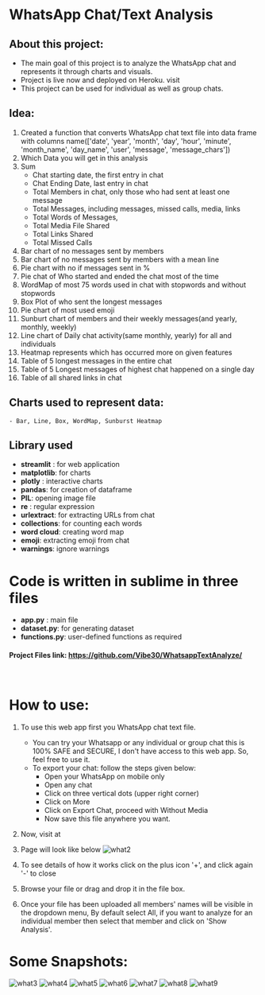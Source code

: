 # WhatsApp Chat/Text Analysis
## About this project:
- The main goal of this project is to analyze the WhatsApp chat and represents it through charts and visuals.
- Project is live now and deployed on Heroku. visit
- This project can be used for individual as well as group chats.
​
## Idea:
1. Created a function that converts WhatsApp chat text file into data frame with columns name(['date', 'year', 'month', 'day', 'hour', 'minute', 'month_name', 'day_name', 'user', 'message', 'message_chars'])
​
2. Which Data you will get in this analysis
1. Sum
    - Chat starting date, the first entry in chat
    - Chat Ending Date, last entry in chat
    - Total Members in chat, only those who had sent at least one message
    - Total Messages, including messages, missed calls, media, links
    - Total Words of Messages, 
    - Total Media File Shared
    - Total Links Shared
    - Total Missed Calls
2. Bar chart of no messages sent by members
3. Bar chart of no messages sent by members with a mean line
4. Pie chart with no if messages sent in %
5. Pie chat of Who started and ended the chat most of the time
6. WordMap of most 75 words used in chat with stopwords and without stopwords
7. Box Plot of who sent the longest messages
8. Pie chart of most used emoji
9. Sunburt chart of members and their weekly messages(and yearly, monthly, weekly)
10. Line chart of Daily chat activity(same monthly, yearly) for all and individuals
11. Heatmap represents which has occurred more on given features
12. Table of 5 longest messages in the entire chat
13. Table of 5 Longest messages of highest chat happened on a single day
14. Table of all shared links in chat
    
## Charts used to represent data:
    - Bar, Line, Box, WordMap, Sunburst Heatmap
    
## Library used
   - **streamlit** : for web application
   - **matplotlib**: for charts 
   - **plotly** : interactive charts
   - **pandas**: for creation of dataframe
   - **PIL**: opening image file 
   - **re** : regular expression
   - **urlextract**: for extracting URLs from chat
   - **collections**: for counting each words
   - **word cloud**: creating word map
   - **emoji**: extracting emoji from chat
   - **warnings**: ignore warnings
​
# Code is written in sublime in three files
- **app.py** : main file
- **dataset.py**: for generating dataset
- **functions.py**: user-defined functions as required
​
#### Project Files link: https://github.com/Vibe30/WhatsappTextAnalyze/
​
# How to use:
1. To use this web app first you WhatsApp chat text file.
    - You can try your Whatsapp or any individual or group chat this is 100% SAFE and SECURE, I don't have access to this web app. So, feel free to use it.
    - To export your chat: follow the steps given below:
        - Open your WhatsApp on mobile only
        - Open any chat
        - Click on three vertical dots (upper right corner)
        - Click on More
        - Click on Export Chat, proceed with Without Media
        - Now save this file anywhere you want.
        
2. Now, visit at 
3. Page will look like below
![what2](https://user-images.githubusercontent.com/40932902/164450540-f0700c3e-c0bb-47a7-af01-2b23b71e2782.png)
4. To see details of how it works click on the plus icon '+', and click again '-' to close
5. Browse your file or drag and drop it in the file box.
6. Once your file has been uploaded all members' names will be visible in the dropdown menu, By default select All, if you want to analyze for an individual member then select that member and click on 'Show Analysis'.


# Some Snapshots:
![what3](https://user-images.githubusercontent.com/40932902/164450748-aeb5c4ae-4030-48bb-a3a8-c63b6e0fde77.png)
![what4](https://user-images.githubusercontent.com/40932902/164450755-c8215423-6c23-47bd-a70c-7369b1533237.png)
![what5](https://user-images.githubusercontent.com/40932902/164450758-3a3b8a72-4651-467d-8b95-d3008c07c519.png)
![what6](https://user-images.githubusercontent.com/40932902/164450759-08a12997-5d06-4f50-9e29-fc272dd28523.png)
![what7](https://user-images.githubusercontent.com/40932902/164450765-38aac503-87e4-4097-a1f2-6cdc89cdac81.png)
![what8](https://user-images.githubusercontent.com/40932902/164450768-d6712ba7-5ecb-4f7b-8d3d-9ebb2c1bc2cf.png)
![what9](https://user-images.githubusercontent.com/40932902/164450771-5ba10e9c-ab57-472a-b8bf-f783271c9056.png)


